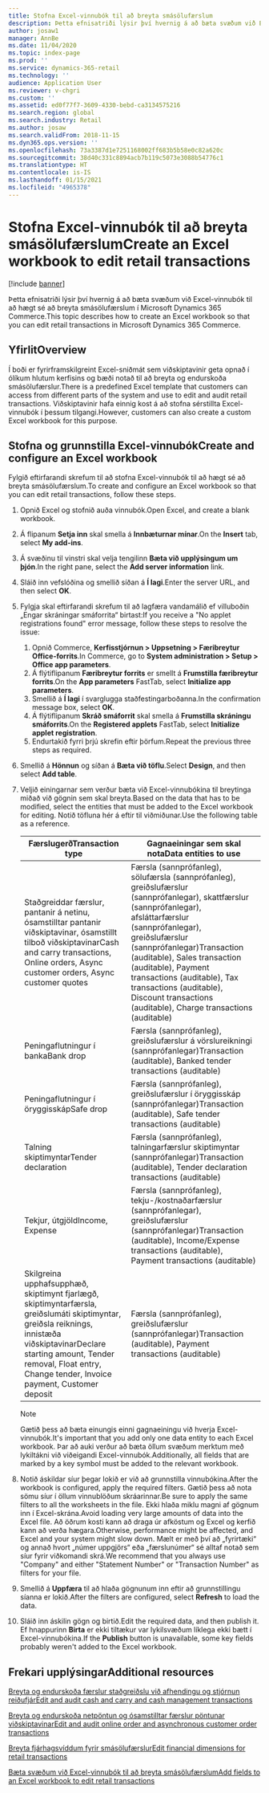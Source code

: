 ```yaml
---
title: Stofna Excel-vinnubók til að breyta smásölufærslum
description: Þetta efnisatriði lýsir því hvernig á að bæta svæðum við Excel-vinnubók til að hægt sé að breyta smásölufærslum í Microsoft Dynamics 365 Commerce.
author: josaw1
manager: AnnBe
ms.date: 11/04/2020
ms.topic: index-page
ms.prod: ''
ms.service: dynamics-365-retail
ms.technology: ''
audience: Application User
ms.reviewer: v-chgri
ms.custom: ''
ms.assetid: ed0f77f7-3609-4330-bebd-ca3134575216
ms.search.region: global
ms.search.industry: Retail
ms.author: josaw
ms.search.validFrom: 2018-11-15
ms.dyn365.ops.version: ''
ms.openlocfilehash: 73a3387d1e7251168002ff683b5b58e0c82a620c
ms.sourcegitcommit: 38d40c331c8894acb7b119c5073e3088b54776c1
ms.translationtype: HT
ms.contentlocale: is-IS
ms.lasthandoff: 01/15/2021
ms.locfileid: "4965378"
---
```

# <a name="create-an-excel-workbook-to-edit-retail-transactions"></a><span data-ttu-id="e8229-103">Stofna Excel-vinnubók til að breyta smásölufærslum</span><span class="sxs-lookup"><span data-stu-id="e8229-103">Create an Excel workbook to edit retail transactions</span></span>

[!include [banner](../includes/banner.md)]

<span data-ttu-id="e8229-104">Þetta efnisatriði lýsir því hvernig á að bæta svæðum við Excel-vinnubók til að hægt sé að breyta smásölufærslum í Microsoft Dynamics 365 Commerce.</span><span class="sxs-lookup"><span data-stu-id="e8229-104">This topic describes how to create an Excel workbook so that you can edit retail transactions in Microsoft Dynamics 365 Commerce.</span></span>

## <a name="overview"></a><span data-ttu-id="e8229-105">Yfirlit</span><span class="sxs-lookup"><span data-stu-id="e8229-105">Overview</span></span>

<span data-ttu-id="e8229-106">Í boði er fyrirframskilgreint Excel-sniðmát sem viðskiptavinir geta opnað í ólíkum hlutum kerfisins og bæði notað til að breyta og endurskoða smásölufærslur.</span><span class="sxs-lookup"><span data-stu-id="e8229-106">There is a predefined Excel template that customers can access from different parts of the system and use to edit and audit retail transactions.</span></span> <span data-ttu-id="e8229-107">Viðskiptavinir hafa einnig kost á að stofna sérstillta Excel-vinnubók í þessum tilgangi.</span><span class="sxs-lookup"><span data-stu-id="e8229-107">However, customers can also create a custom Excel workbook for this purpose.</span></span>

## <a name="create-and-configure-an-excel-workbook"></a><span data-ttu-id="e8229-108">Stofna og grunnstilla Excel-vinnubók</span><span class="sxs-lookup"><span data-stu-id="e8229-108">Create and configure an Excel workbook</span></span>

<span data-ttu-id="e8229-109">Fylgið eftirfarandi skrefum til að stofna Excel-vinnubók til að hægt sé að breyta smásölufærslum.</span><span class="sxs-lookup"><span data-stu-id="e8229-109">To create and configure an Excel workbook so that you can edit retail transactions, follow these steps.</span></span>

1. <span data-ttu-id="e8229-110">Opnið Excel og stofnið auða vinnubók.</span><span class="sxs-lookup"><span data-stu-id="e8229-110">Open Excel, and create a blank workbook.</span></span>
1. <span data-ttu-id="e8229-111">Á flipanum **Setja inn** skal smella á **Innbæturnar mínar**.</span><span class="sxs-lookup"><span data-stu-id="e8229-111">On the **Insert** tab, select **My add-ins**.</span></span>
1. <span data-ttu-id="e8229-112">Á svæðinu til vinstri skal velja tengilinn **Bæta við upplýsingum um þjón**.</span><span class="sxs-lookup"><span data-stu-id="e8229-112">In the right pane, select the **Add server information** link.</span></span>
1. <span data-ttu-id="e8229-113">Sláið inn vefslóðina og smellið síðan á **Í lagi**.</span><span class="sxs-lookup"><span data-stu-id="e8229-113">Enter the server URL, and then select **OK**.</span></span>
1. <span data-ttu-id="e8229-114">Fylgja skal eftirfarandi skrefum til að lagfæra vandamálið ef villuboðin „Engar skráningar smáforrita“ birtast:</span><span class="sxs-lookup"><span data-stu-id="e8229-114">If you receive a "No applet registrations found" error message, follow these steps to resolve the issue:</span></span>

    1. <span data-ttu-id="e8229-115">Opnið Commerce, **Kerfisstjórnun \> Uppsetning \> Færibreytur Office-forrits**.</span><span class="sxs-lookup"><span data-stu-id="e8229-115">In Commerce, go to **System administration \> Setup \> Office app parameters**.</span></span>
    1. <span data-ttu-id="e8229-116">Á flýtiflipanum **Færibreytur forrits** er smellt á **Frumstilla færibreytur forrits**.</span><span class="sxs-lookup"><span data-stu-id="e8229-116">On the **App parameters** FastTab, select **Initialize app parameters**.</span></span>
    1. <span data-ttu-id="e8229-117">Smellið á **Í lagi** í svarglugga staðfestingarboðanna.</span><span class="sxs-lookup"><span data-stu-id="e8229-117">In the confirmation message box, select **OK**.</span></span>
    1. <span data-ttu-id="e8229-118">Á flýtiflipanum **Skráð smáforrit** skal smella á **Frumstilla skráningu smáforrits**.</span><span class="sxs-lookup"><span data-stu-id="e8229-118">On the **Registered applets** FastTab, select **Initialize applet registration**.</span></span>
    1. <span data-ttu-id="e8229-119">Endurtakið fyrri þrjú skrefin eftir þörfum.</span><span class="sxs-lookup"><span data-stu-id="e8229-119">Repeat the previous three steps as required.</span></span>

1. <span data-ttu-id="e8229-120">Smellið á **Hönnun** og síðan á **Bæta við töflu**.</span><span class="sxs-lookup"><span data-stu-id="e8229-120">Select **Design**, and then select **Add table**.</span></span>
1. <span data-ttu-id="e8229-121">Veljið einingarnar sem verður bæta við Excel-vinnubókina til breytinga miðað við gögnin sem skal breyta.</span><span class="sxs-lookup"><span data-stu-id="e8229-121">Based on the data that has to be modified, select the entities that must be added to the Excel workbook for editing.</span></span> <span data-ttu-id="e8229-122">Notið töfluna hér á eftir til viðmiðunar.</span><span class="sxs-lookup"><span data-stu-id="e8229-122">Use the following table as a reference.</span></span>

    | <span data-ttu-id="e8229-123">Færslugerð</span><span class="sxs-lookup"><span data-stu-id="e8229-123">Transaction type</span></span> | <span data-ttu-id="e8229-124">Gagnaeiningar sem skal nota</span><span class="sxs-lookup"><span data-stu-id="e8229-124">Data entities to use</span></span> |
    |------------------|----------------------|
    | <span data-ttu-id="e8229-125">Staðgreiddar færslur, pantanir á netinu, ósamstilltar pantanir viðskiptavinar, ósamstillt tilboð viðskiptavinar</span><span class="sxs-lookup"><span data-stu-id="e8229-125">Cash and carry transactions, Online orders, Async customer orders, Async customer quotes</span></span> | <span data-ttu-id="e8229-126">Færsla (sannprófanleg), sölufærsla (sannprófanleg), greiðslufærslur (sannprófanlegar), skattfærslur (sannprófanlegar), afsláttarfærslur (sannprófanlegar), greiðslufærslur (sannprófanlegar)</span><span class="sxs-lookup"><span data-stu-id="e8229-126">Transaction (auditable), Sales transaction (auditable), Payment transactions (auditable), Tax transactions (auditable), Discount transactions (auditable), Charge transactions (auditable)</span></span> |
    | <span data-ttu-id="e8229-127">Peningaflutningur í banka</span><span class="sxs-lookup"><span data-stu-id="e8229-127">Bank drop</span></span> | <span data-ttu-id="e8229-128">Færsla (sannprófanleg), greiðslufærslur á vörslureikningi (sannprófanlegar)</span><span class="sxs-lookup"><span data-stu-id="e8229-128">Transaction (auditable), Banked tender transactions (auditable)</span></span> |
    | <span data-ttu-id="e8229-129">Peningaflutningur í öryggisskáp</span><span class="sxs-lookup"><span data-stu-id="e8229-129">Safe drop</span></span> | <span data-ttu-id="e8229-130">Færsla (sannprófanleg), greiðslufærslur í öryggisskáp (sannprófanlegar)</span><span class="sxs-lookup"><span data-stu-id="e8229-130">Transaction (auditable), Safe tender transactions (auditable)</span></span> |
    | <span data-ttu-id="e8229-131">Talning skiptimyntar</span><span class="sxs-lookup"><span data-stu-id="e8229-131">Tender declaration</span></span> | <span data-ttu-id="e8229-132">Færsla (sannprófanleg), talningarfærslur skiptimyntar (sannprófanlegar)</span><span class="sxs-lookup"><span data-stu-id="e8229-132">Transaction (auditable), Tender declaration transactions (auditable)</span></span> |
    | <span data-ttu-id="e8229-133">Tekjur, útgjöld</span><span class="sxs-lookup"><span data-stu-id="e8229-133">Income, Expense</span></span> | <span data-ttu-id="e8229-134">Færsla (sannprófanleg), tekju-/kostnaðarfærslur (sannprófanlegar), greiðslufærslur (sannprófanlegar)</span><span class="sxs-lookup"><span data-stu-id="e8229-134">Transaction (auditable), Income/Expense transactions (auditable), Payment transactions (auditable)</span></span> |
    | <span data-ttu-id="e8229-135">Skilgreina upphafsupphæð, skiptimynt fjarlægð, skiptimyntarfærsla, greiðslumáti skiptimyntar, greiðsla reiknings, innistæða viðskiptavinar</span><span class="sxs-lookup"><span data-stu-id="e8229-135">Declare starting amount, Tender removal, Float entry, Change tender, Invoice payment, Customer deposit</span></span> | <span data-ttu-id="e8229-136">Færsla (sannprófanleg), greiðslufærslur (sannprófanlegar)</span><span class="sxs-lookup"><span data-stu-id="e8229-136">Transaction (auditable), Payment transactions (auditable)</span></span> |

    > [!NOTE]
    > <span data-ttu-id="e8229-137">Gætið þess að bæta einungis einni gagnaeiningu við hverja Excel-vinnubók.</span><span class="sxs-lookup"><span data-stu-id="e8229-137">It's important that you add only one data entity to each Excel workbook.</span></span> <span data-ttu-id="e8229-138">Þar að auki verður að bæta öllum svæðum merktum með lykiltákni við viðeigandi Excel-vinnubók.</span><span class="sxs-lookup"><span data-stu-id="e8229-138">Additionally, all fields that are marked by a key symbol must be added to the relevant workbook.</span></span>

1. <span data-ttu-id="e8229-139">Notið áskildar síur þegar lokið er við að grunnstilla vinnubókina.</span><span class="sxs-lookup"><span data-stu-id="e8229-139">After the workbook is configured, apply the required filters.</span></span> <span data-ttu-id="e8229-140">Gætið þess að nota sömu síur í öllum vinnublöðum skráarinnar.</span><span class="sxs-lookup"><span data-stu-id="e8229-140">Be sure to apply the same filters to all the worksheets in the file.</span></span> <span data-ttu-id="e8229-141">Ekki hlaða miklu magni af gögnum inn í Excel-skrána.</span><span class="sxs-lookup"><span data-stu-id="e8229-141">Avoid loading very large amounts of data into the Excel file.</span></span> <span data-ttu-id="e8229-142">Að öðrum kosti kann að draga úr afköstum og Excel og kerfið kann að verða hægara.</span><span class="sxs-lookup"><span data-stu-id="e8229-142">Otherwise, performance might be affected, and Excel and your system might slow down.</span></span> <span data-ttu-id="e8229-143">Mælt er með því að „fyrirtæki“ og annað hvort „númer uppgjörs“ eða „færslunúmer“ sé alltaf notað sem síur fyrir viðkomandi skrá.</span><span class="sxs-lookup"><span data-stu-id="e8229-143">We recommend that you always use "Company" and either "Statement Number" or "Transaction Number" as filters for your file.</span></span>
1. <span data-ttu-id="e8229-144">Smellið á **Uppfæra** til að hlaða gögnunum inn eftir að grunnstillingu síanna er lokið.</span><span class="sxs-lookup"><span data-stu-id="e8229-144">After the filters are configured, select **Refresh** to load the data.</span></span>
1. <span data-ttu-id="e8229-145">Sláið inn áskilin gögn og birtið.</span><span class="sxs-lookup"><span data-stu-id="e8229-145">Edit the required data, and then publish it.</span></span> <span data-ttu-id="e8229-146">Ef hnappurinn **Birta** er ekki tiltækur var lykilsvæðum líklega ekki bætt í Excel-vinnubókina.</span><span class="sxs-lookup"><span data-stu-id="e8229-146">If the **Publish** button is unavailable, some key fields probably weren't added to the Excel workbook.</span></span>

## <a name="additional-resources"></a><span data-ttu-id="e8229-147">Frekari upplýsingar</span><span class="sxs-lookup"><span data-stu-id="e8229-147">Additional resources</span></span>

[<span data-ttu-id="e8229-148">Breyta og endurskoða færslur staðgreiðslu við afhendingu og stjórnun reiðufjár</span><span class="sxs-lookup"><span data-stu-id="e8229-148">Edit and audit cash and carry and cash management transactions</span></span>](edit-cash-trans.md)

[<span data-ttu-id="e8229-149">Breyta og endurskoða netpöntun og ósamstilltar færslur pöntunar viðskiptavinar</span><span class="sxs-lookup"><span data-stu-id="e8229-149">Edit and audit online order and asynchronous customer order transactions</span></span>](edit-order-trans.md)

[<span data-ttu-id="e8229-150">Breyta fjárhagsvíddum fyrir smásölufærslur</span><span class="sxs-lookup"><span data-stu-id="e8229-150">Edit financial dimensions for retail transactions</span></span>](edit-financial-dim.md)

[<span data-ttu-id="e8229-151">Bæta svæðum við Excel-vinnubók til að breyta smásölufærslum</span><span class="sxs-lookup"><span data-stu-id="e8229-151">Add fields to an Excel workbook to edit retail transactions</span></span>](add-fields-excel.md)
